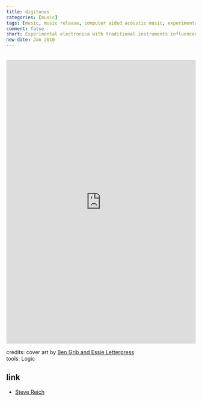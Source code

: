 ```yaml
---
title: digitones
categories: [music]
tags: [music, music release, computer aided acoustic music, experimental electronica]
comment: false
short: Experimental electronica with traditional instruments influenced by the music of Steve Reich.
new-date: Jan 2010
---
```

<br>
 <div style="max-width: 700px;"><div style="left: 0; width: 100%; height: 0; position: relative; padding-bottom: 100%; padding-top: 251px;"><iframe src="https://bandcamp.com/EmbeddedPlayer/album=3182470717/size=large/bgcol=ffffff/linkcol=0687f5/transparent=true//" style="border: 0; top: 0; left: 0; width: 100%; height: 100%; position: absolute;" allowfullscreen scrolling="no"></iframe></div></div>

credits: cover art by [Ben Grib and Essie Letterpress](https://www.behance.net/gallery/19229875/Africana-Cards)  
tools: Logic

## link
- [Steve Reich](https://stevereich.com/)

